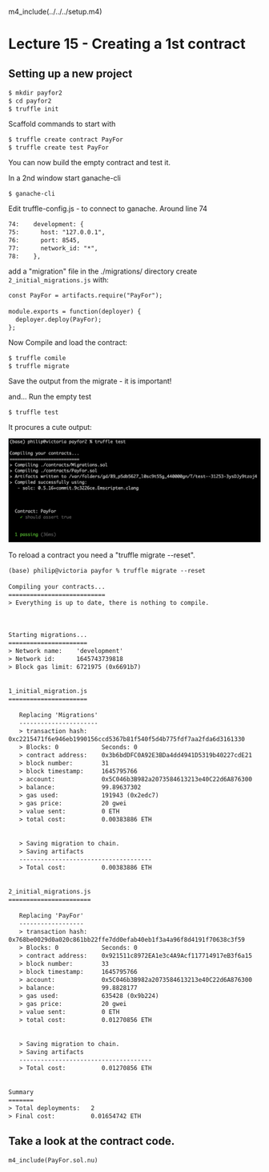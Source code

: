 
m4_include(../../../setup.m4)

Lecture 15 - Creating a 1st contract
==

## Setting up a new project

```
$ mkdir payfor2
$ cd payfor2
$ truffle init 
```

Scaffold commands to start with

```
$ truffle create contract PayFor 
$ truffle create test PayFor    
```


You can now build the empty contract and test it.

In a 2nd window start ganache-cli

```
$ ganache-cli
```

Edit truffle-config.js - to connect to ganache.  Around line 74

```
74:    development: {
75:      host: "127.0.0.1", 
76:      port: 8545,       
77:      network_id: "*", 
78:    },
```

add a "migration" file in the ./migrations/ directory
create `2_initial_migrations.js` with:

```
const PayFor = artifacts.require("PayFor");

module.exports = function(deployer) {
  deployer.deploy(PayFor);
};
```

Now Compile and load the contract:


```
$ truffle comile
$ truffle migrate
```

Save the output from the migrate - it is important!

and... Run the empty test

```
$ truffle test
```

It procures a cute output:

![output-test.png](output-test.png)


To reload a contract you need a "truffle migrate --reset".

```
(base) philip@victoria payfor % truffle migrate --reset

Compiling your contracts...
===========================
> Everything is up to date, there is nothing to compile.



Starting migrations...
======================
> Network name:    'development'
> Network id:      1645743739818
> Block gas limit: 6721975 (0x6691b7)


1_initial_migration.js
======================

   Replacing 'Migrations'
   ----------------------
   > transaction hash:    0xc2215471f6e946eb1990156ccd5367b81f540f5d4b775fdf7aa2fda6d3161330
   > Blocks: 0            Seconds: 0
   > contract address:    0x3b6bdDFC0A92E3BDa4dd4941D5319b40227cdE21
   > block number:        31
   > block timestamp:     1645795766
   > account:             0x5C046b3B982a2073584613213e40C22d6A876300
   > balance:             99.89637302
   > gas used:            191943 (0x2edc7)
   > gas price:           20 gwei
   > value sent:          0 ETH
   > total cost:          0.00383886 ETH


   > Saving migration to chain.
   > Saving artifacts
   -------------------------------------
   > Total cost:          0.00383886 ETH


2_initial_migrations.js
=======================

   Replacing 'PayFor'
   ------------------
   > transaction hash:    0x768be0029d0a020c861bb22ffe7dd0efab40eb1f3a4a96f8d4191f70638c3f59
   > Blocks: 0            Seconds: 0
   > contract address:    0x921511c8972EA1e3c4A9Acf117714917eB3f6a15
   > block number:        33
   > block timestamp:     1645795766
   > account:             0x5C046b3B982a2073584613213e40C22d6A876300
   > balance:             99.8828177
   > gas used:            635428 (0x9b224)
   > gas price:           20 gwei
   > value sent:          0 ETH
   > total cost:          0.01270856 ETH


   > Saving migration to chain.
   > Saving artifacts
   -------------------------------------
   > Total cost:          0.01270856 ETH


Summary
=======
> Total deployments:   2
> Final cost:          0.01654742 ETH

```


<div class="pagebreak"></div>

## Take a look at the contract code.

```
m4_include(PayFor.sol.nu)
```
